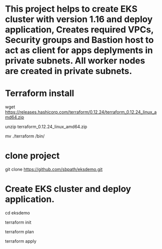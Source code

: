 # This project helps to create EKS cluster with version 1.16 and deploy application, Creates required VPCs, Security groups and Bastion host to act as client for apps deplyments in private subnets. All worker nodes are created in private subnets.
# Terraform install

wget https://releases.hashicorp.com/terraform/0.12.24/terraform_0.12.24_linux_amd64.zip

unzip terraform_0.12.24_linux_amd64.zip 

mv ./terraform /bin/

# clone project

git clone https://github.com/sbpath/eksdemo.git

# Create EKS cluster and deploy application.

cd eksdemo

terraform init

terraform plan

terraform apply


